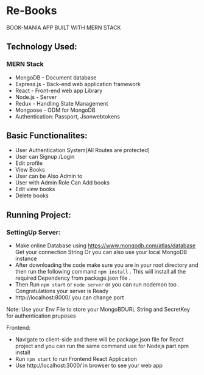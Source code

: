 # Re-Books
BOOK-MANIA APP BUILT WITH MERN STACK 

## Technology Used:

### MERN Stack
* MongoDB - Document database
* Express.js - Back-end web application framework
* React - Front-end web app Library
* Node.js - Server
* Redux - Handling State Management 
* Mongoose - ODM for MongoDB
* Authentication: Passport, Jsonwebtokens


## Basic Functionalites:
* User Authentication System(All Routes are protected)
* User can Signup /Login
* Edit profile 
* View Books 
* User can be Also Admin to 
* User with Admin Role Can Add books
* Edit view books 
* Delete books


## Running Project:

### SettingUp Server:

* Make online Database using    https://www.mongodb.com/atlas/database Get your connection String Or you can also use your local MongoDB instance 
* After downloading the code make sure you are in your root directory and then run the following command  `npm install` . This will install all the required Dependency from package.json file .
* Then Run `npm start` or `node server` or you can run nodemon too .
Congratulations your server is Ready 
* http://localhost:8000/ you can change port 

Note: Use your Env File to store your MongoBDURL String and SecretKey for authentication pruposes

Frontend:
* Navigate to client-side and there will be package.json file for React project and you can run the same command use for Nodejs part  npm install
* Run `npm start` to run Frontend React Application
* Use http://localhost:3000/ in browser to see your web app




